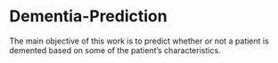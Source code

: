 # Dementia-Prediction
The main objective of this work is to predict whether or not a patient is demented based on some of the patient’s characteristics.

